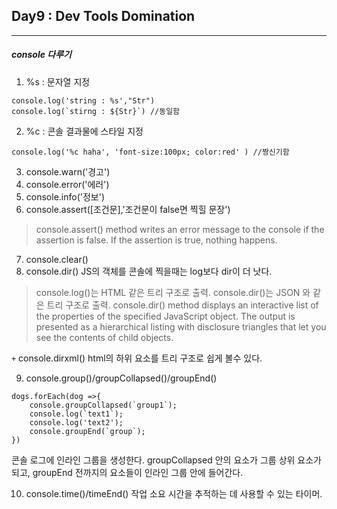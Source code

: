 ## Day9 : Dev Tools Domination

---

##### console 다루기 

1. %s : 문자열 지정
```
console.log('string : %s',"Str") 
console.log(`stirng : ${Str}`) //동일함
```
2. %c : 콘솔 결과물에 스타일 지정 
```
console.log('%c haha', 'font-size:100px; color:red' ) //짱신기함
```

3. console.warn('경고')
4. console.error('에러')
5. console.info('정보')
6. console.assert([조건문],'조건문이 false면 찍힐 문장')
> console.assert() method writes an error message to the console if the assertion is false. If the assertion is true, nothing happens.
7. console.clear()
8. console.dir()
JS의 객체를 콘솔에 찍을때는 log보다 dir이 더 낫다.
> console.log()는 HTML 같은 트리 구조로 출력. console.dir()는 JSON 와 같은 트리 구조로 출력. 
> console.dir() method displays an interactive list of the properties of the specified JavaScript object. The output is presented as a hierarchical listing with disclosure triangles that let you see the contents of child objects.

`+` console.dirxml()
html의 하위 요소를 트리 구조로 쉽게 볼수 있다.

9. console.group()/groupCollapsed()/groupEnd()
```
dogs.forEach(dog =>{
    console.groupCollapsed(`group1`);
    console.log(`text1`);
    console.log('text2');
    console.groupEnd(`group`);
})
```
콘솔 로그에 인라인 그룹을 생성한다. groupCollapsed 안의 요소가 그룹 상위 요소가 되고, groupEnd 전까지의 요소들이 인라인 그룹 안에 들어간다.

10. console.time()/timeEnd()
작업 소요 시간을 추적하는 데 사용할 수 있는 타이머.